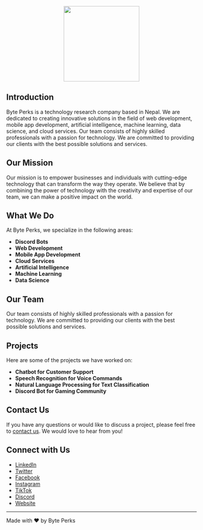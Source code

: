<p align="center">
<img src="https://cdn.bimash.com.np/discord_bg/byteperkslogoi.png" height="200">
</p>

## Introduction
Byte Perks is a technology research company based in Nepal. We are dedicated to creating innovative solutions in the field of  web development, mobile app development, artificial intelligence, machine learning, data science, and cloud services. Our team consists of highly skilled professionals with a passion for technology. We are committed to providing our clients with the best possible solutions and services.

## Our Mission
Our mission is to empower businesses and individuals with cutting-edge technology that can transform the way they operate. We believe that by combining the power of technology with the creativity and expertise of our team, we can make a positive impact on the world.

## What We Do
At Byte Perks, we specialize in the following areas:

- **Discord Bots**
- **Web Development**
- **Mobile App Development**
- **Cloud Services**
- **Artificial Intelligence**
- **Machine Learning**
- **Data Science**

## Our Team
Our team consists of highly skilled professionals with a passion for technology. We are committed to providing our clients with the best possible solutions and services.

## Projects
Here are some of the projects we have worked on:

- **Chatbot for Customer Support**
- **Speech Recognition for Voice Commands**
- **Natural Language Processing for Text Classification**
- **Discord Bot for Gaming Community**

## Contact Us
If you have any questions or would like to discuss a project, please feel free to [contact us](https://www.byteperks.com). We would love to hear from you!

## Connect with Us
- [LinkedIn](https://www.linkedin.com/company/byteperks)
- [Twitter](https://twitter.com/byteperks)
- [Facebook](https://www.facebook.com/byteperks)
- [Instagram](https://www.instagram.com/byteperks/)
- [TikTok](https://www.tiktok.com/@byteperks)
- [Discord](https://discord.gg/ApCzHabxB7)
- [Website](https://byteperks.com)

---

Made with ❤️ by Byte Perks
